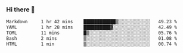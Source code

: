 ### Hi there 👋

<!--
**urzz/urzz** is a ✨ _special_ ✨ repository because its `README.md` (this file) appears on your GitHub profile.

Here are some ideas to get you started:

- 🔭 I’m currently working on ...
- 🌱 I’m currently learning ...
- 👯 I’m looking to collaborate on ...
- 🤔 I’m looking for help with ...
- 💬 Ask me about ...
- 📫 How to reach me: ...
- 😄 Pronouns: ...
- ⚡ Fun fact: ...
-->

<!--START_SECTION:waka-->

```txt
Markdown     1 hr 42 mins    ████████████▒░░░░░░░░░░░░   49.23 %
YAML         1 hr 28 mins    ██████████▓░░░░░░░░░░░░░░   42.49 %
TOML         11 mins         █▒░░░░░░░░░░░░░░░░░░░░░░░   05.76 %
Bash         2 mins          ▒░░░░░░░░░░░░░░░░░░░░░░░░   01.08 %
HTML         1 min           ▒░░░░░░░░░░░░░░░░░░░░░░░░   00.74 %
```

<!--END_SECTION:waka-->

